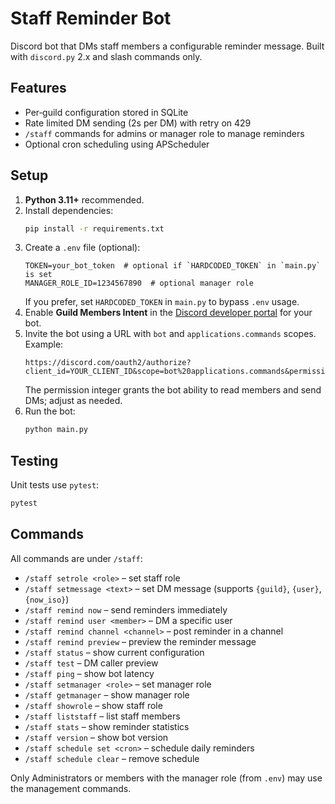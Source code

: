# Staff Reminder Bot

Discord bot that DMs staff members a configurable reminder message. Built with `discord.py` 2.x and slash commands only.

## Features
- Per‑guild configuration stored in SQLite
- Rate limited DM sending (2s per DM) with retry on 429
- `/staff` commands for admins or manager role to manage reminders
- Optional cron scheduling using APScheduler

## Setup
1. **Python 3.11+** recommended.
2. Install dependencies:
   ```bash
   pip install -r requirements.txt
   ```
3. Create a `.env` file (optional):
   ```env
   TOKEN=your_bot_token  # optional if `HARDCODED_TOKEN` in `main.py` is set
   MANAGER_ROLE_ID=1234567890  # optional manager role
   ```
   If you prefer, set `HARDCODED_TOKEN` in `main.py` to bypass `.env` usage.
4. Enable **Guild Members Intent** in the [Discord developer portal](https://discord.com/developers/applications) for your bot.
5. Invite the bot using a URL with `bot` and `applications.commands` scopes. Example:
   ```
   https://discord.com/oauth2/authorize?client_id=YOUR_CLIENT_ID&scope=bot%20applications.commands&permissions=274877908992
   ```
   The permission integer grants the bot ability to read members and send DMs; adjust as needed.
6. Run the bot:
   ```bash
   python main.py
   ```

## Testing
Unit tests use `pytest`:
```bash
pytest
```

## Commands
All commands are under `/staff`:
- `/staff setrole <role>` – set staff role
- `/staff setmessage <text>` – set DM message (supports `{guild}`, `{user}`, `{now_iso}`)
- `/staff remind now` – send reminders immediately
- `/staff remind user <member>` – DM a specific user
- `/staff remind channel <channel>` – post reminder in a channel
- `/staff remind preview` – preview the reminder message
- `/staff status` – show current configuration
- `/staff test` – DM caller preview
- `/staff ping` – show bot latency
- `/staff setmanager <role>` – set manager role
- `/staff getmanager` – show manager role
- `/staff showrole` – show staff role
- `/staff liststaff` – list staff members
- `/staff stats` – show reminder statistics
- `/staff version` – show bot version
- `/staff schedule set <cron>` – schedule daily reminders
- `/staff schedule clear` – remove schedule

Only Administrators or members with the manager role (from `.env`) may use the management commands.
